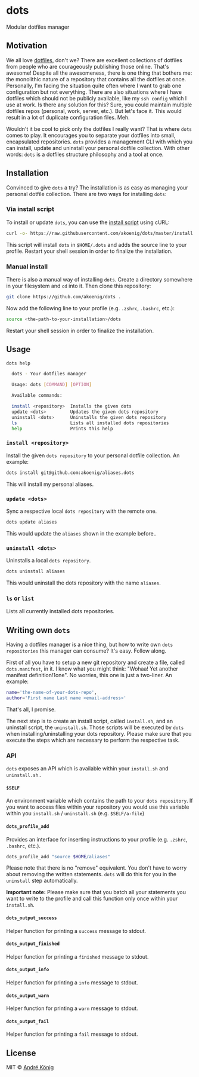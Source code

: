 # dots

Modular dotfiles manager

## Motivation

We all love [dotfiles](https://dotfiles.github.io), don't we? There are excellent collections of dotfiles from people who are courageously publishing those online. That's awesome! Despite all the awesomeness, there is one thing that bothers me: the monolithic nature of a repository that contains all the dotfiles at once. Personally, I'm facing the situation quite often where I want to grab one configuration but not everything. There are also situations where I have dotfiles which should not be publicly available, like my `ssh config` which I use at work. Is there any solution for this? Sure, you could maintain multiple dotfiles repos (personal, work, server, etc.). But let's face it. This would result in a lot of duplicate configuration files. Meh.

Wouldn't it be cool to pick only the dotfiles I really want? That is where `dots` comes to play. It encourages you to separate your dotfiles into small, encapsulated repositories. `dots` provides a management CLI with which you can install, update and uninstall your personal dotfile collection. With other words: `dots` is a dotfiles structure philosophy and a tool at once.  

## Installation

Convinced to give `dots` a try? The installation is as easy as managing your personal dotfile collection. There are two ways for installing `dots`:

### Via install script

To install or update `dots`, you can use the [install script](https://github.com/akoenig/dots/blob/master/install.sh) using cURL:

```sh
curl -o- https://raw.githubusercontent.com/akoenig/dots/master/install.sh | bash
```

This script will install `dots` in `$HOME/.dots` and adds the source line to your profile. Restart your shell session in order to finalize the installation.

### Manual install

There is also a manual way of installing `dots`. Create a directory somewhere in your filesystem and `cd` into it. Then clone this repository:

```sh
git clone https://github.com/akoenig/dots .
```

Now add the following line to your profile (e.g. `.zshrc`, `.bashrc`, etc.):

```sh
source <the-path-to-your-installation>/dots
```

Restart your shell session in order to finalize the installation.

## Usage

```sh
dots help

  dots - Your dotfiles manager

  Usage: dots [COMMAND] [OPTION]

  Available commands:

  install <repository>  Installs the given dots
  update <dots>         Updates the given dots repository
  uninstall <dots>      Uninstalls the given dots repository
  ls					Lists all installed dots repositories
  help                  Prints this help
```

### `install <repository>`

Install the given `dots repository` to your personal dotfile collection. An example:

```sh
dots install git@github.com:akoenig/aliases.dots
```

This will install my personal aliases.

### `update <dots>`

Sync a respective local `dots repository` with the remote one.

```sh
dots update aliases
```

This would update the `aliases` shown in the example before..

### `uninstall <dots>`

Uninstalls a local `dots repository`.

```sh
dots uninstall aliases
```

This would uninstall the dots repository with the name `aliases`.

### `ls` or `list`

Lists all currently installed dots repositories.

## Writing own `dots`

Having a dotfiles manager is a nice thing, but how to write own `dots repositories` this manager can consume? It's easy. Follow along.

First of all you have to setup a new git repository and create a file, called `dots.manifest`, in it. I know what you might think: "Wohaa! Yet another manifest definition!1one". No worries, this one is just a two-liner. An example:

```sh
name='the-name-of-your-dots-repo',
author='First name Last name <email-address>'
```

That's all, I promise.

The next step is to create an install script, called `install.sh`, and an uninstall script, the `uninstall.sh`. Those scripts will be executed by `dots` when installing/uninstalling your dots repository. Please make sure that you execute the steps which are necessary to perform the respective task.

### API

`dots` exposes an API which is available within your `install.sh` and `uninstall.sh`..

#### `$SELF`

An environment variable which contains the path to your `dots repository`. If you want to access files within your repository you would use this variable within you `install.sh` / `uninstall.sh` (e.g. `$SELF/a-file`)

#### `dots_profile_add`

Provides an interface for inserting instructions to your profile (e.g. `.zshrc`, `.bashrc`, etc.).

```sh
dots_profile_add "source $HOME/aliases"
```

Please note that there is no "remove" equivalent. You don't have to worry about removing the written statements. `dots` will do this for you in the `uninstall` step automatically.

**Important note:** Please make sure that you batch all your statements you want to write to the profile and call this function only once within your `install.sh`.

#### `dots_output_success`

Helper function for printing a `success` message to stdout.

#### `dots_output_finished`

Helper function for printing a `finished` message to stdout.

#### `dots_output_info`

Helper function for printing a `info` message to stdout.

#### `dots_output_warn`

Helper function for printing a `warn` message to stdout.

#### `dots_output_fail`

Helper function for printing a `fail` message to stdout.

## License

MIT © [André König](http://andrekoenig.info)
